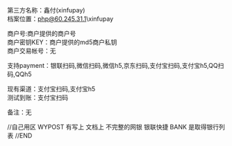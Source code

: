 第三方名称：鑫付(xinfupay)  
档案位置：php@60.245.31.1\xinfupay  
 
商户号:商户提供的商户号  
商户密钥KEY：商户提供的md5商户私钥  
商户交易帐号：无  
 
支持payment：银联扫码,微信扫码,微信h5,京东扫码,支付宝扫码,支付宝h5,QQ扫码,QQh5  
 
现有渠道：支付宝扫码,支付宝h5  
测试到账：支付宝扫码  
 
备注：无  


//自己用区
WYPOST 有写上 文档上 不完整的网银 银联快捷
BANK 是取得银行列表
//END